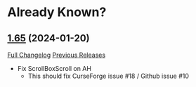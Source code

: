 # Already Known?

## [1.65](https://github.com/ahakola/AlreadyKnown/tree/1.65) (2024-01-20)
[Full Changelog](https://github.com/ahakola/AlreadyKnown/compare/1.64...1.65) [Previous Releases](https://github.com/ahakola/AlreadyKnown/releases)

- Fix ScrollBoxScroll on AH  
    - This should fix CurseForge issue #18 / Github issue #10  